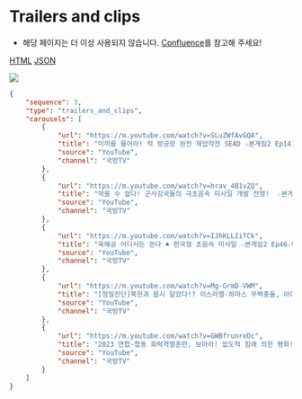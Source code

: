 # Trailers and clips
- 해당 페이지는 더 이상 사용되지 않습니다. [Confluence](https://ascentkorea.atlassian.net/wiki/spaces/CJHZ/pages/397606925/Features)를 참고해 주세요!

[HTML](https://ascentkorea-docs.github.io/mobile/features/trailers\_and\_clips/sample.html) 
[JSON](https://ascentkorea-docs.github.io/mobile/features/trailers\_and\_clips/sample.json)

![](../../.gitbook/assets/trailers\_and\_clips.png)

```json
{
    "sequence": 3,
    "type": "trailers_and_clips",
    "carousels": [
        {
            "url": "https://m.youtube.com/watch?v=SLuZWfAvGQA",
            "title": "미끼를 물어라! 적 방공망 완전 제압작전 SEAD ☆본게임2 Ep141☆ㅣ국방홍보원",
            "source": "YouTube",
            "channel": "국방TV"
        },
        {
            "url": "https://m.youtube.com/watch?v=hrav_4B1vZQ",
            "title": "막을 수 없다! 군사강국들의 극초음속 미사일 개발 전쟁!  ☆본게임2 Ep135☆",
            "source": "YouTube",
            "channel": "국방TV"
        },
        {
            "url": "https://m.youtube.com/watch?v=IJhKLLIiTCk",
            "title": "육해공 어디서든 쏜다 ♠ 한국형 초음속 미사일 ☆본게임2 Ep46☆미사일 강국으로 가는 길!",
            "source": "YouTube",
            "channel": "국방TV"
        },
        {
            "url": "https://m.youtube.com/watch?v=Mg-GrmD-VWM",
            "title": "[정밀진단]북한과 몹시 닮았다!? 이스라엘-하마스 무력충돌, 아이언돔은 진짜 무용지물이었나? Ep149☆본게임2ㅣ국방홍보원",
            "source": "YouTube",
            "channel": "국방TV"
        },
        {
            "url": "https://m.youtube.com/watch?v=GWBfrunreDc",
            "title": "2023 연합·합동 화력격멸훈련, 보아라! 압도적 힘에 의한 평화!! ☆본게임2 Ep128☆",
            "source": "YouTube",
            "channel": "국방TV"
        }
    ]
}
```


